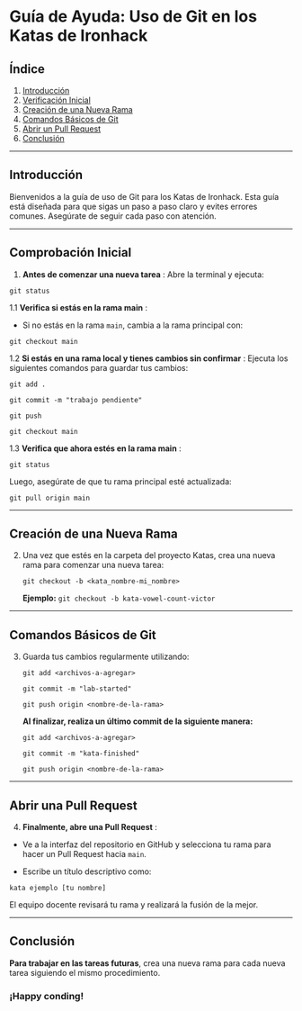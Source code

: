# Guía de Ayuda: Uso de Git en los Katas de Ironhack

## Índice
1. [Introducción](#introducción)
2. [Verificación Inicial](#verificación-inicial)
3. [Creación de una Nueva Rama](#creación-de-una-nueva-rama)
4. [Comandos Básicos de Git](#comandos-básicos-de-git)
5. [Abrir un Pull Request](#abrir-un-pull-request)
6. [Conclusión](#conclusión)

---

## Introducción

Bienvenidos a la guía de uso de Git para los Katas de Ironhack. Esta guía está diseñada para que sigas un paso a paso claro y evites errores comunes. Asegúrate de seguir cada paso con atención.

---

## Comprobación Inicial

1.  **Antes de comenzar una nueva tarea** : Abre la terminal y ejecuta:

   ```
   git status
   ```

1.1  **Verifica si estás en la rama main** :

   - Si no estás en la rama `main`, cambia a la rama principal con:

   ```
   git checkout main
   ```

1.2  **Si estás en una rama local y tienes cambios sin confirmar** : Ejecuta los siguientes comandos para guardar tus cambios:

   ```
   git add .

   git commit -m "trabajo pendiente"

   git push

   git checkout main
   ```

1.3  **Verifica que ahora estés en la rama main** :

   ```
   git status
   ```

   Luego, asegúrate de que tu rama principal esté actualizada:

   ```
   git pull origin main
   ```

---

## Creación de una Nueva Rama

2. Una vez que estés en la carpeta del proyecto Katas, crea una nueva rama para comenzar una nueva tarea:

   ```
   git checkout -b <kata_nombre-mi_nombre>
   ```

   **Ejemplo:** `git checkout -b kata-vowel-count-victor`

---

## Comandos Básicos de Git

3. Guarda tus cambios regularmente utilizando:

   ```
   git add <archivos-a-agregar>

   git commit -m "lab-started"

   git push origin <nombre-de-la-rama>
   ```

   **Al finalizar, realiza un último commit de la siguiente manera:**

   ```
   git add <archivos-a-agregar>

   git commit -m "kata-finished"

   git push origin <nombre-de-la-rama>
   ```

---

## Abrir una Pull Request

4.  **Finalmente, abre una Pull Request** :

   - Ve a la interfaz del repositorio en GitHub y selecciona tu rama para hacer un Pull Request hacia `main`.

   - Escribe un título descriptivo como:

   ```
   kata ejemplo [tu nombre]
   ```

   El equipo docente revisará tu rama y realizará la fusión de la mejor.

---

## Conclusión

**Para trabajar en las tareas futuras**, crea una nueva rama para cada nueva tarea siguiendo el mismo procedimiento. 

### ¡Happy conding!
